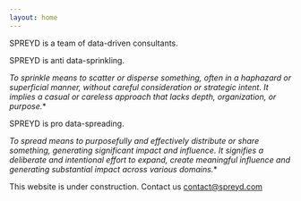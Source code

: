```yaml
---
layout: home
---
```


SPREYD is a team of data-driven consultants.

SPREYD is anti data-sprinkling.

*To sprinkle means to scatter or disperse something, often in a haphazard or superficial manner, without careful consideration or strategic intent. It implies a casual or careless approach that lacks depth, organization, or purpose.**


SPREYD is pro data-spreading.

*To spread means to purposefully and effectively distribute or share something, generating significant impact and influence. It signifies a deliberate and intentional effort to expand, create meaningful influence and generating substantial impact across various domains.**






This website is under construction. Contact us contact@spreyd.com
